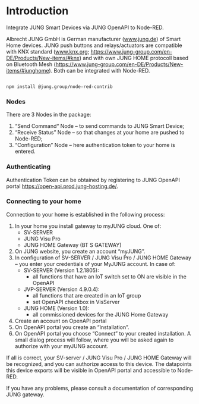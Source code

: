 # Introduction

Integrate JUNG Smart Devices via JUNG OpenAPI to Node-RED.

Albrecht JUNG GmbH is German manufacturer (www.jung.de) of Smart Home devices. JUNG push buttons and relays/actuators are compatible with KNX standard (www.knx.org; https://www.jung-group.com/en-DE/Products/New-items/#knx) and with own JUNG HOME protocoll based on Bluetooth Mesh (https://www.jung-group.com/en-DE/Products/New-items/#junghome). Both can be integrated with Node-RED.

```

npm install @jung.group/node-red-contrib

```

### Nodes

There are 3 Nodes in the package:

1. “Send Command“ Node – to send commands to JUNG Smart Device;
2. “Receive Status” Node – so that changes at your home are pushed to Node-RED;
3. “Configuration” Node – here authentication token to your home is entered.

### Authenticating

Authentication Token can be obtained by registering to JUNG OpenAPI portal
https://open-api.prod.jung-hosting.de/.

### Connecting to your home

Connection to your home is established in the following process:

1. In your home you install gateway to myJUNG cloud. One of:
   - SV-SERVER
   - JUNG Visu Pro
   - JUNG HOME Gateway (BT S GATEWAY)
2. On JUNG website, you create an account “myJUNG”.
3. In configuration of SV-SERVER / JUNG Visu Pro / JUNG HOME Gateway – you enter your credentials of your MyJUNG account. In case of:
   - SV-SERVER (Version 1.2.1805):
     - all functions that have an IoT switch set to ON are visible in the OpenAPI
   - JVP-SERVER (Version 4.9.0.4):
     - all functions that are created in an IoT group
     - set OpenAPI checkbox in VisServer
   - JUNG HOME (Version 1.0):
     - all commissioned devices for the JUNG Home Gateway
4. Create an account on OpenAPI portal
5. On OpenAPI portal you create an “Installation”.
6. On OpenAPI portal you choose “Connect” to your created installation. A small dialog process will follow, where you will be asked again to authorize with your myJUNG account.

If all is correct, your SV-server / JUNG Visu Pro / JUNG HOME Gateway will be recognized, and you can authorize access to this device. The datapoints this device exports will be visible in OpenAPI portal and accessible to Node-RED.

If you have any problems, please consult a documentation of corresponding JUNG gateway.

